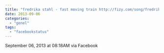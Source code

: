 ```yaml
---
title: "fredrika stahl - fast moving train http://fizy.com/song/fredrika-stahl-fast-moving-train/1rb8w1"
date: 2013-09-06
categories: 
  - "genel"
tags: 
  - "facebookstatus"
---
```


September 06, 2013 at 08:18AM via Facebook
